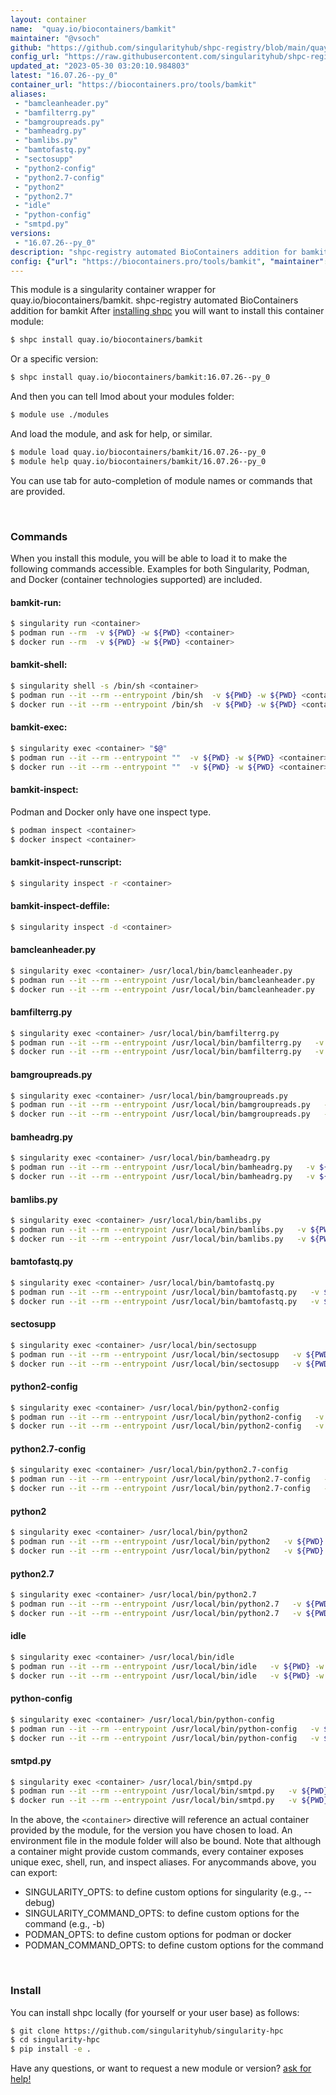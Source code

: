 ```yaml
---
layout: container
name:  "quay.io/biocontainers/bamkit"
maintainer: "@vsoch"
github: "https://github.com/singularityhub/shpc-registry/blob/main/quay.io/biocontainers/bamkit/container.yaml"
config_url: "https://raw.githubusercontent.com/singularityhub/shpc-registry/main/quay.io/biocontainers/bamkit/container.yaml"
updated_at: "2023-05-30 03:20:10.984803"
latest: "16.07.26--py_0"
container_url: "https://biocontainers.pro/tools/bamkit"
aliases:
 - "bamcleanheader.py"
 - "bamfilterrg.py"
 - "bamgroupreads.py"
 - "bamheadrg.py"
 - "bamlibs.py"
 - "bamtofastq.py"
 - "sectosupp"
 - "python2-config"
 - "python2.7-config"
 - "python2"
 - "python2.7"
 - "idle"
 - "python-config"
 - "smtpd.py"
versions:
 - "16.07.26--py_0"
description: "shpc-registry automated BioContainers addition for bamkit"
config: {"url": "https://biocontainers.pro/tools/bamkit", "maintainer": "@vsoch", "description": "shpc-registry automated BioContainers addition for bamkit", "latest": {"16.07.26--py_0": "sha256:88fec69401a1fb439f5cffccde7aaca50bc5b9032570b4c5d50710b8deffa723"}, "tags": {"16.07.26--py_0": "sha256:88fec69401a1fb439f5cffccde7aaca50bc5b9032570b4c5d50710b8deffa723"}, "docker": "quay.io/biocontainers/bamkit", "aliases": {"bamcleanheader.py": "/usr/local/bin/bamcleanheader.py", "bamfilterrg.py": "/usr/local/bin/bamfilterrg.py", "bamgroupreads.py": "/usr/local/bin/bamgroupreads.py", "bamheadrg.py": "/usr/local/bin/bamheadrg.py", "bamlibs.py": "/usr/local/bin/bamlibs.py", "bamtofastq.py": "/usr/local/bin/bamtofastq.py", "sectosupp": "/usr/local/bin/sectosupp", "python2-config": "/usr/local/bin/python2-config", "python2.7-config": "/usr/local/bin/python2.7-config", "python2": "/usr/local/bin/python2", "python2.7": "/usr/local/bin/python2.7", "idle": "/usr/local/bin/idle", "python-config": "/usr/local/bin/python-config", "smtpd.py": "/usr/local/bin/smtpd.py"}}
---
```


This module is a singularity container wrapper for quay.io/biocontainers/bamkit.
shpc-registry automated BioContainers addition for bamkit
After [installing shpc](#install) you will want to install this container module:


```bash
$ shpc install quay.io/biocontainers/bamkit
```

Or a specific version:

```bash
$ shpc install quay.io/biocontainers/bamkit:16.07.26--py_0
```

And then you can tell lmod about your modules folder:

```bash
$ module use ./modules
```

And load the module, and ask for help, or similar.

```bash
$ module load quay.io/biocontainers/bamkit/16.07.26--py_0
$ module help quay.io/biocontainers/bamkit/16.07.26--py_0
```

You can use tab for auto-completion of module names or commands that are provided.

<br>

### Commands

When you install this module, you will be able to load it to make the following commands accessible.
Examples for both Singularity, Podman, and Docker (container technologies supported) are included.

#### bamkit-run:

```bash
$ singularity run <container>
$ podman run --rm  -v ${PWD} -w ${PWD} <container>
$ docker run --rm  -v ${PWD} -w ${PWD} <container>
```

#### bamkit-shell:

```bash
$ singularity shell -s /bin/sh <container>
$ podman run --it --rm --entrypoint /bin/sh  -v ${PWD} -w ${PWD} <container>
$ docker run --it --rm --entrypoint /bin/sh  -v ${PWD} -w ${PWD} <container>
```

#### bamkit-exec:

```bash
$ singularity exec <container> "$@"
$ podman run --it --rm --entrypoint ""  -v ${PWD} -w ${PWD} <container> "$@"
$ docker run --it --rm --entrypoint ""  -v ${PWD} -w ${PWD} <container> "$@"
```

#### bamkit-inspect:

Podman and Docker only have one inspect type.

```bash
$ podman inspect <container>
$ docker inspect <container>
```

#### bamkit-inspect-runscript:

```bash
$ singularity inspect -r <container>
```

#### bamkit-inspect-deffile:

```bash
$ singularity inspect -d <container>
```


#### bamcleanheader.py

```bash
$ singularity exec <container> /usr/local/bin/bamcleanheader.py
$ podman run --it --rm --entrypoint /usr/local/bin/bamcleanheader.py   -v ${PWD} -w ${PWD} <container> -c " $@"
$ docker run --it --rm --entrypoint /usr/local/bin/bamcleanheader.py   -v ${PWD} -w ${PWD} <container> -c " $@"
```


#### bamfilterrg.py

```bash
$ singularity exec <container> /usr/local/bin/bamfilterrg.py
$ podman run --it --rm --entrypoint /usr/local/bin/bamfilterrg.py   -v ${PWD} -w ${PWD} <container> -c " $@"
$ docker run --it --rm --entrypoint /usr/local/bin/bamfilterrg.py   -v ${PWD} -w ${PWD} <container> -c " $@"
```


#### bamgroupreads.py

```bash
$ singularity exec <container> /usr/local/bin/bamgroupreads.py
$ podman run --it --rm --entrypoint /usr/local/bin/bamgroupreads.py   -v ${PWD} -w ${PWD} <container> -c " $@"
$ docker run --it --rm --entrypoint /usr/local/bin/bamgroupreads.py   -v ${PWD} -w ${PWD} <container> -c " $@"
```


#### bamheadrg.py

```bash
$ singularity exec <container> /usr/local/bin/bamheadrg.py
$ podman run --it --rm --entrypoint /usr/local/bin/bamheadrg.py   -v ${PWD} -w ${PWD} <container> -c " $@"
$ docker run --it --rm --entrypoint /usr/local/bin/bamheadrg.py   -v ${PWD} -w ${PWD} <container> -c " $@"
```


#### bamlibs.py

```bash
$ singularity exec <container> /usr/local/bin/bamlibs.py
$ podman run --it --rm --entrypoint /usr/local/bin/bamlibs.py   -v ${PWD} -w ${PWD} <container> -c " $@"
$ docker run --it --rm --entrypoint /usr/local/bin/bamlibs.py   -v ${PWD} -w ${PWD} <container> -c " $@"
```


#### bamtofastq.py

```bash
$ singularity exec <container> /usr/local/bin/bamtofastq.py
$ podman run --it --rm --entrypoint /usr/local/bin/bamtofastq.py   -v ${PWD} -w ${PWD} <container> -c " $@"
$ docker run --it --rm --entrypoint /usr/local/bin/bamtofastq.py   -v ${PWD} -w ${PWD} <container> -c " $@"
```


#### sectosupp

```bash
$ singularity exec <container> /usr/local/bin/sectosupp
$ podman run --it --rm --entrypoint /usr/local/bin/sectosupp   -v ${PWD} -w ${PWD} <container> -c " $@"
$ docker run --it --rm --entrypoint /usr/local/bin/sectosupp   -v ${PWD} -w ${PWD} <container> -c " $@"
```


#### python2-config

```bash
$ singularity exec <container> /usr/local/bin/python2-config
$ podman run --it --rm --entrypoint /usr/local/bin/python2-config   -v ${PWD} -w ${PWD} <container> -c " $@"
$ docker run --it --rm --entrypoint /usr/local/bin/python2-config   -v ${PWD} -w ${PWD} <container> -c " $@"
```


#### python2.7-config

```bash
$ singularity exec <container> /usr/local/bin/python2.7-config
$ podman run --it --rm --entrypoint /usr/local/bin/python2.7-config   -v ${PWD} -w ${PWD} <container> -c " $@"
$ docker run --it --rm --entrypoint /usr/local/bin/python2.7-config   -v ${PWD} -w ${PWD} <container> -c " $@"
```


#### python2

```bash
$ singularity exec <container> /usr/local/bin/python2
$ podman run --it --rm --entrypoint /usr/local/bin/python2   -v ${PWD} -w ${PWD} <container> -c " $@"
$ docker run --it --rm --entrypoint /usr/local/bin/python2   -v ${PWD} -w ${PWD} <container> -c " $@"
```


#### python2.7

```bash
$ singularity exec <container> /usr/local/bin/python2.7
$ podman run --it --rm --entrypoint /usr/local/bin/python2.7   -v ${PWD} -w ${PWD} <container> -c " $@"
$ docker run --it --rm --entrypoint /usr/local/bin/python2.7   -v ${PWD} -w ${PWD} <container> -c " $@"
```


#### idle

```bash
$ singularity exec <container> /usr/local/bin/idle
$ podman run --it --rm --entrypoint /usr/local/bin/idle   -v ${PWD} -w ${PWD} <container> -c " $@"
$ docker run --it --rm --entrypoint /usr/local/bin/idle   -v ${PWD} -w ${PWD} <container> -c " $@"
```


#### python-config

```bash
$ singularity exec <container> /usr/local/bin/python-config
$ podman run --it --rm --entrypoint /usr/local/bin/python-config   -v ${PWD} -w ${PWD} <container> -c " $@"
$ docker run --it --rm --entrypoint /usr/local/bin/python-config   -v ${PWD} -w ${PWD} <container> -c " $@"
```


#### smtpd.py

```bash
$ singularity exec <container> /usr/local/bin/smtpd.py
$ podman run --it --rm --entrypoint /usr/local/bin/smtpd.py   -v ${PWD} -w ${PWD} <container> -c " $@"
$ docker run --it --rm --entrypoint /usr/local/bin/smtpd.py   -v ${PWD} -w ${PWD} <container> -c " $@"
```



In the above, the `<container>` directive will reference an actual container provided
by the module, for the version you have chosen to load. An environment file in the
module folder will also be bound. Note that although a container
might provide custom commands, every container exposes unique exec, shell, run, and
inspect aliases. For anycommands above, you can export:

 - SINGULARITY_OPTS: to define custom options for singularity (e.g., --debug)
 - SINGULARITY_COMMAND_OPTS: to define custom options for the command (e.g., -b)
 - PODMAN_OPTS: to define custom options for podman or docker
 - PODMAN_COMMAND_OPTS: to define custom options for the command

<br>

### Install

You can install shpc locally (for yourself or your user base) as follows:

```bash
$ git clone https://github.com/singularityhub/singularity-hpc
$ cd singularity-hpc
$ pip install -e .
```

Have any questions, or want to request a new module or version? [ask for help!](https://github.com/singularityhub/singularity-hpc/issues)